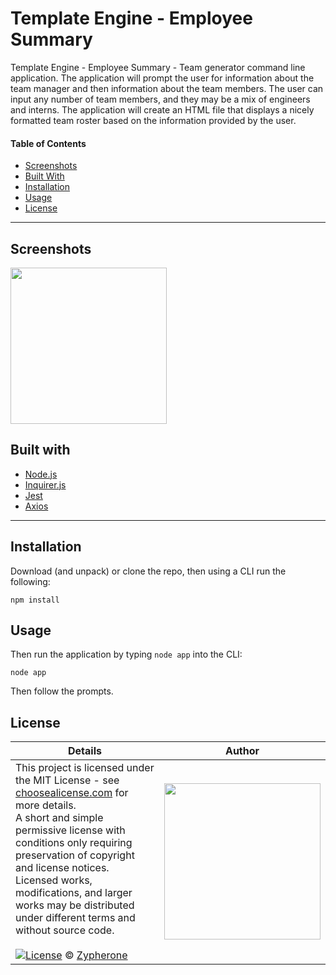 # Template Engine - Employee Summary
Template Engine - Employee Summary - Team generator command line application. The application will prompt the user for information about the team manager and then information about the team members. The user can input any number of team members, and they may be a mix of engineers and interns. The application will create an HTML file that displays a nicely formatted team roster based on the information provided by the user.

#### Table of Contents
- [Screenshots](#Screenshots)
- [Built With](#Built_With)
- [Installation](#Installation)
- [Usage](#Usage)
- [License](#License)

---

## Screenshots
<img src="example.gif" width="250">

## Built with
- [Node.js](https://nodejs.org/en/)
- [Inquirer.js](Inquirer.js)
- [Jest](https://www.npmjs.com/package/jest)
- [Axios](https://www.npmjs.com/package/axios)

---

## Installation
Download (and unpack) or clone the repo, then using a CLI run the following:

```
npm install
```

## Usage
Then run the application by typing ```node app``` into the CLI:

```
node app
```

Then follow the prompts.

## License
| Details | Author |
|---|---|
|This project is licensed under the MIT License - see [choosealicense.com](http://choosealicense.com/licenses/mit/) for more details.<br />A short and simple permissive license with conditions only requiring preservation of copyright and license notices. Licensed works, modifications, and larger works may be distributed under different terms and without source code.<br /><br />[![License](https://img.shields.io/badge/License-MIT-blue.svg)](http://choosealicense.com/licenses/mit/) © [Zypherone](zypherone@github.com)| <img src="https://avatars1.githubusercontent.com/u/360494?v=" width="250"> |
